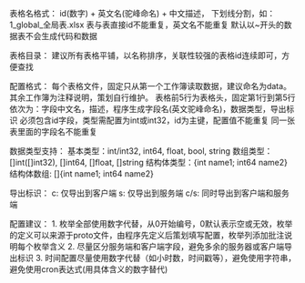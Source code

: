 表格名格式：
    id(数字) + 英文名(驼峰命名) + 中文描述， 下划线分割，如：1_global_全局表.xlsx
    表与表直接id不能重复，英文名不能重复
    默认以~开头的数据表不会生成代码和数据

表格目录：
    建议所有表格平铺，以名称排序，关联性较强的表格id连续即可，方便查找

配置格式：
    每个表格文件，固定只从第一个工作簿读取数据，建议命名为data。其余工作簿为注释说明，策划自行维护。
    表格前5行为表格头，固定第1行到第5行依次为：字段中文名，描述，程序生成字段名(英文驼峰命名)，数据类型，导出标识
    必须包含id字段，类型需配置为int或int32，id为主键，配置值不能重复
    同一张表里面的字段名不能重复

数据类型支持：
    基本类型：int/int32, int64, float, bool, string
    数组类型：[]int([]int32), []int64, []float, []string
    结构体类型：{int name1; int64 name2}
    结构体数组: []{int name1; int64 name2}

导出标识：
    c:   仅导出到客户端
    s:   仅导出到服务端
    c/s: 同时导出到客户端和服务端

配置建议：
    1. 枚举全部使用数字代替，从0开始编号，0默认表示空或无效，枚举的定义可以来源于proto文件，由程序先定义后策划填写配置，枚举列添加批注说明每个枚举含义
    2. 尽量区分服务端和客户端字段，避免多余的服务器或客户端导出标识
    3. 时间配置尽量使用数字代替（如小时数，时间戳等），避免使用字符串，避免使用cron表达式(用具体含义的数字替代)
